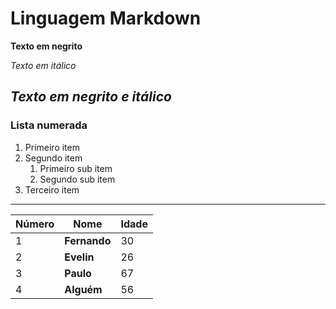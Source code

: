 # Linguagem Markdown

**Texto em negrito**

*Texto em itálico*

__*Texto em negrito e itálico*__
---
### Lista numerada

1. Primeiro item
2. Segundo item
   1. Primeiro sub item
   2. Segundo sub item
3. Terceiro item
---
Número | Nome | Idade
--- | --- | ---
1 |**Fernando** |30
2 |**Evelin** | 26
3 |**Paulo**|67
4 |**Alguém**|56
